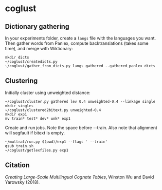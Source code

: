 # coglust

## Dictionary gathering

In your experiments folder, create a `langs` file with the languages you want. Then gather words from Panlex, compute backtranslations (takes some time), and merge with Wiktionary:

    mkdir dicts
    ~/coglust/createdicts.py
    ~/coglust/gather_from_dicts.py langs gathered --gathered_panlex dicts

## Clustering

Initially cluster using unweighted distance:

    ~/coglust/cluster.py gathered lev 0.4 unweighted-0.4 --linkage single
    mkdir singles
    ~/coglust/clustered2bitext.py unweighted-0.4
    mkdir exp1
    mv train* test* dev* unk* exp1

Create and run jobs. Note the space before --train. Also note that alignment will segfault if bitext is empty.

    ~/multral/run.py $(pwd)/exp1 --flags ' --train'
    qsub train.sh
    ~/coglust/getlexfiles.py exp1


## Citation

*Creating Large-Scale Multilingual Cognate Tables*, Winston Wu and David Yarowsky (2018).
